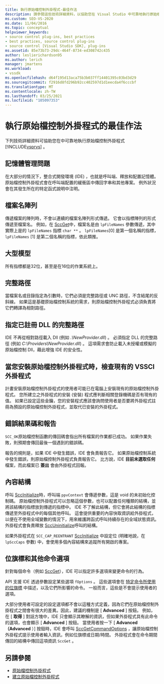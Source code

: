 ```yaml
---
title: 執行原始檔控制外掛程式-最佳作法
description: 請參閱這些技術詳細資料，以協助您在 Visual Studio 中可靠地執行原始檔控制外掛程式。
ms.custom: SEO-VS-2020
ms.date: 11/04/2016
ms.topic: conceptual
helpviewer_keywords:
- source control plug-ins, best practices
- best practices, source control plug-ins
- source control [Visual Studio SDK], plug-ins
ms.assetid: 85e73b73-29dc-464f-8734-ed308742c435
author: leslierichardson95
ms.author: lerich
manager: jmartens
ms.workload:
- vssdk
ms.openlocfilehash: d64f195d13aca75b3b037ff14401395c03bd3d29
ms.sourcegitcommit: f2916d8fd296b92cc402597d1d1eecda4f6cccbf
ms.translationtype: MT
ms.contentlocale: zh-TW
ms.lasthandoff: 03/25/2021
ms.locfileid: "105097353"
---
```

# <a name="best-practices-for-implementing-a-source-control-plug-in"></a>執行原始檔控制外掛程式的最佳作法
下列技術詳細資料可協助您在中可靠地執行原始檔控制外掛程式 [!INCLUDE[vsprvs](../code-quality/includes/vsprvs_md.md)] 。

## <a name="memory-management-issues"></a>記憶體管理問題
 在大部分的情況下，整合式開發環境 (IDE) ，也就是呼叫端、釋放和配置記憶體。 原始檔控制外掛程式會在呼叫端配置的緩衝區中傳回字串和其他專案。 例外狀況會在其發生所在的特定函式說明中注明。

## <a name="arrays-of-file-names"></a>檔案名陣列
 傳遞檔案的陣列時，不會以連續的檔案名陣列形式傳遞。 它會以指標陣列的形式傳遞至檔案名。 例如，在 [SccGet](../extensibility/sccget-function.md)中，檔案名是由 `lpFileNames` 參數傳遞，其中實際上是的 `lpFileNames` 指標 `char **` 。 `lpFileNames`[0] 是第一個名稱的指標， `lpFileNames` [1] 是第二個名稱的指標，依此類推。

## <a name="large-model"></a>大型模型
 所有指標都是32位，甚至是在16位的作業系統上。

## <a name="fully-qualified-paths"></a>完整路徑
 當檔案名或目錄指定為引數時，它們必須是完整路徑或 UNC 路徑，不含結尾的反斜線。 如果這是基礎原始檔控制系統的需求，則原始檔控制外掛程式必須負責將它們轉譯為相對路徑。

## <a name="specify-a-fully-qualified-path-for-the-registered-dll"></a>指定已註冊 DLL 的完整路徑
 IDE 不再從相對路徑載入 Dll (例如 *.\NewProvider.dll*) 。 必須指定 DLL 的完整路徑 (例如 *C:\Providers\NewProvider.dll*) 。 這項需求會防止載入未授權或模擬的原始檔控制 Dll，藉此增強 IDE 的安全性。

## <a name="check-for-an-existing-vssci-plug-in-when-you-install-your-source-control-plug-in"></a>當您安裝原始檔控制外掛程式時，檢查現有的 VSSCI 外掛程式
 計畫安裝原始檔控制外掛程式的使用者可能已在電腦上安裝現有的原始檔控制外掛程式。 您所建立之外掛程式的安裝 (安裝) 程式應判斷相關登錄機碼是否有現有的值。 如果已設定這些金鑰，您的安裝程式應該會詢問使用者是否要將外掛程式註冊為預設的原始檔控制外掛程式，並取代已安裝的外掛程式。

## <a name="error-result-codes-and-reporting"></a>錯誤結果碼和報告
 `SCC_OK`原始檔控制函數的傳回碼會指出所有檔案的作業都已成功。 如果作業失敗，則預期會傳回最後一個遇到的錯誤碼。

 報告的規則是，如果 IDE 中發生錯誤，IDE 會負責報告它。 如果原始檔控制系統中發生錯誤，則原始檔控制外掛程式負責報告它。 比方說，IDE **目前未選取任何** 檔案，而此檔案已 **簽出** 會由外掛程式回報。

## <a name="the-context-structure"></a>內容結構
 呼叫 [SccInitialize](../extensibility/sccinitialize-function.md)時，呼叫端 `ppvContext` 會傳遞參數，這是 void 的未初始化控制碼。 原始檔控制外掛程式可以忽略這個參數，也可以配置任何種類的結構，並將該結構的指標放到傳遞的指標中。 IDE 不了解此結構，但它會將此結構的指標傳遞至外掛程式中的每個其他呼叫。 這會提供重要的內容快取資訊給外掛程式，以便在不使用全域變數的情況下，用來維護跨函式呼叫持續存在的全域狀態資訊。 外掛程式會負責釋放 [SccUninitialize](../extensibility/sccuninitialize-function.md)呼叫的結構。

 如果外掛程式在 `SCC_CAP_REENTRANT` [SccInitialize](../extensibility/sccinitialize-function.md) 中設定位 (明確地說，在 `lpSccCaps` 參數) 中，會使用多個內容結構來追蹤所有開啟的專案。

## <a name="bitflags-and-other-command-options"></a>位旗標和其他命令選項
 針對每個命令（例如 [SccGet](../extensibility/sccget-function.md)），IDE 可以指定許多選項來變更命令的行為。

 API 支援 IDE 透過參數設定某些選項 `fOptions` 。 這些選項會在 [特定命令所使用的位旗標](../extensibility/bitflags-used-by-specific-commands.md) 中描述，以及它們所影響的命令。 一般而言，這些是不會提示使用者的選項。

 大部分使用者可設定的設定選項都不會以這種方式定義，因為它們在原始檔控制外掛程式之間會有很大的差異。因此，建議的機制是 [ **Advanced** ] 按鈕。 例如，在 [ **取得** ] 對話方塊中，IDE 只會顯示其瞭解的資訊，但如果外掛程式具有此命令的選項，也會顯示 [ **Advanced** ] 按鈕。 當使用者按一下 [ **Advanced （Advanced** ）] 按鈕時，IDE 會呼叫 [SccGetCommandOptions](../extensibility/sccgetcommandoptions-function.md) ，讓原始檔控制外掛程式提示使用者輸入資訊，例如位旗標或日期/時間。 外掛程式會在命令期間傳回的結構中傳回這項資訊 `SccGet` 。

## <a name="see-also"></a>另請參閱
- [原始檔控制外掛程式](../extensibility/source-control-plug-ins.md)
- [建立原始檔控制外掛程式](../extensibility/internals/creating-a-source-control-plug-in.md)
